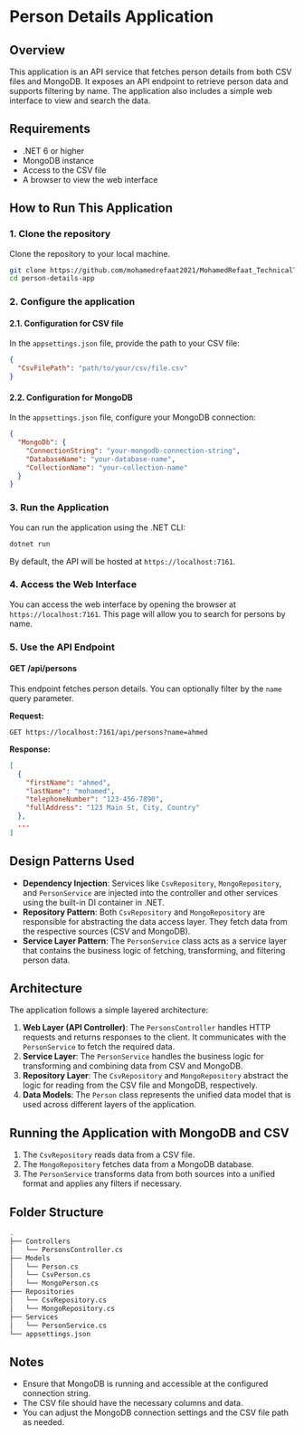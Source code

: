 
# Person Details Application

## Overview
This application is an API service that fetches person details from both CSV files and MongoDB. It exposes an API endpoint to retrieve person data and supports filtering by name. The application also includes a simple web interface to view and search the data.

## Requirements
- .NET 6 or higher
- MongoDB instance
- Access to the CSV file
- A browser to view the web interface

## How to Run This Application

### 1. Clone the repository
Clone the repository to your local machine.

```bash
git clone https://github.com/mohamedrefaat2021/MohamedRefaat_TechnicalTask.git
cd person-details-app
```

### 2. Configure the application

#### 2.1. Configuration for CSV file
In the `appsettings.json` file, provide the path to your CSV file:
```json
{
  "CsvFilePath": "path/to/your/csv/file.csv"
}
```

#### 2.2. Configuration for MongoDB
In the `appsettings.json` file, configure your MongoDB connection:
```json
{
  "MongoDb": {
    "ConnectionString": "your-mongodb-connection-string",
    "DatabaseName": "your-database-name",
    "CollectionName": "your-collection-name"
  }
}
```

### 3. Run the Application

You can run the application using the .NET CLI:
```bash
dotnet run
```

By default, the API will be hosted at `https://localhost:7161`.

### 4. Access the Web Interface
You can access the web interface by opening the browser at `https://localhost:7161`. This page will allow you to search for persons by name.

### 5. Use the API Endpoint

#### GET /api/persons
This endpoint fetches person details. You can optionally filter by the `name` query parameter.

**Request:**
```http
GET https://localhost:7161/api/persons?name=ahmed
```

**Response:**
```json
[
  {
    "firstName": "ahmed",
    "lastName": "mohamed",
    "telephoneNumber": "123-456-7890",
    "fullAddress": "123 Main St, City, Country"
  },
  ...
]
```

## Design Patterns Used
- **Dependency Injection**: Services like `CsvRepository`, `MongoRepository`, and `PersonService` are injected into the controller and other services using the built-in DI container in .NET.
- **Repository Pattern**: Both `CsvRepository` and `MongoRepository` are responsible for abstracting the data access layer. They fetch data from the respective sources (CSV and MongoDB).
- **Service Layer Pattern**: The `PersonService` class acts as a service layer that contains the business logic of fetching, transforming, and filtering person data.

## Architecture
The application follows a simple layered architecture:

1. **Web Layer (API Controller)**: The `PersonsController` handles HTTP requests and returns responses to the client. It communicates with the `PersonService` to fetch the required data.
2. **Service Layer**: The `PersonService` handles the business logic for transforming and combining data from CSV and MongoDB.
3. **Repository Layer**: The `CsvRepository` and `MongoRepository` abstract the logic for reading from the CSV file and MongoDB, respectively.
4. **Data Models**: The `Person` class represents the unified data model that is used across different layers of the application.

## Running the Application with MongoDB and CSV
1. The `CsvRepository` reads data from a CSV file.
2. The `MongoRepository` fetches data from a MongoDB database.
3. The `PersonService` transforms data from both sources into a unified format and applies any filters if necessary.

## Folder Structure
```bash
.
├── Controllers
│   └── PersonsController.cs
├── Models
│   └── Person.cs
│   └── CsvPerson.cs
│   └── MongoPerson.cs
├── Repositories
│   └── CsvRepository.cs
│   └── MongoRepository.cs
├── Services
│   └── PersonService.cs
└── appsettings.json
```

## Notes
- Ensure that MongoDB is running and accessible at the configured connection string.
- The CSV file should have the necessary columns and data.
- You can adjust the MongoDB connection settings and the CSV file path as needed.

